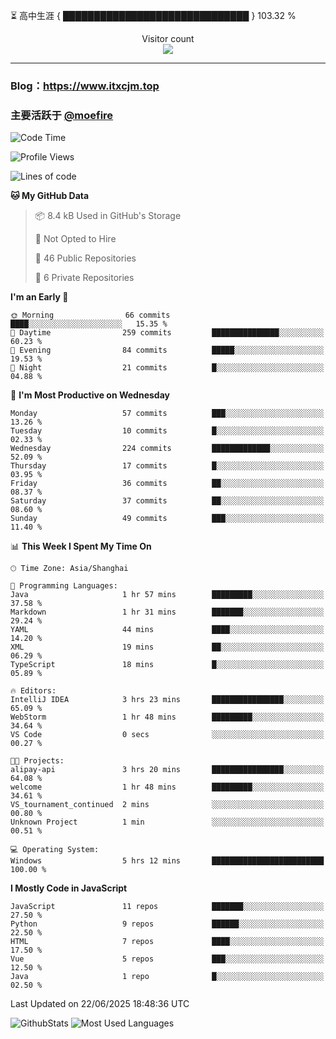 ⏳ 高中生涯 { ██████████████████████████████ } 103.32 %
<p align="center"> 
  Visitor count<br>
  <img src="https://profile-counter.glitch.me/itxcjm/count.svg" />
</p>

---
### Blog：https://www.itxcjm.top
### 主要活跃于 [@moefire](https://github.com/moefire)
<!--START_SECTION:waka-->
![Code Time](http://img.shields.io/badge/Code%20Time-82%20hrs%2058%20mins-blue)

![Profile Views](http://img.shields.io/badge/Profile%20Views-2-blue)

![Lines of code](https://img.shields.io/badge/From%20Hello%20World%20I%27ve%20Written-817.1%20thousand%20lines%20of%20code-blue)

**🐱 My GitHub Data** 

> 📦 8.4 kB Used in GitHub's Storage 
 > 
> 🚫 Not Opted to Hire
 > 
> 📜 46 Public Repositories 
 > 
> 🔑 6 Private Repositories 
 > 
**I'm an Early 🐤** 

```text
🌞 Morning                66 commits          ████░░░░░░░░░░░░░░░░░░░░░   15.35 % 
🌆 Daytime                259 commits         ███████████████░░░░░░░░░░   60.23 % 
🌃 Evening                84 commits          █████░░░░░░░░░░░░░░░░░░░░   19.53 % 
🌙 Night                  21 commits          █░░░░░░░░░░░░░░░░░░░░░░░░   04.88 % 
```
📅 **I'm Most Productive on Wednesday** 

```text
Monday                   57 commits          ███░░░░░░░░░░░░░░░░░░░░░░   13.26 % 
Tuesday                  10 commits          █░░░░░░░░░░░░░░░░░░░░░░░░   02.33 % 
Wednesday                224 commits         █████████████░░░░░░░░░░░░   52.09 % 
Thursday                 17 commits          █░░░░░░░░░░░░░░░░░░░░░░░░   03.95 % 
Friday                   36 commits          ██░░░░░░░░░░░░░░░░░░░░░░░   08.37 % 
Saturday                 37 commits          ██░░░░░░░░░░░░░░░░░░░░░░░   08.60 % 
Sunday                   49 commits          ███░░░░░░░░░░░░░░░░░░░░░░   11.40 % 
```


📊 **This Week I Spent My Time On** 

```text
🕑︎ Time Zone: Asia/Shanghai

💬 Programming Languages: 
Java                     1 hr 57 mins        █████████░░░░░░░░░░░░░░░░   37.58 % 
Markdown                 1 hr 31 mins        ███████░░░░░░░░░░░░░░░░░░   29.24 % 
YAML                     44 mins             ████░░░░░░░░░░░░░░░░░░░░░   14.20 % 
XML                      19 mins             ██░░░░░░░░░░░░░░░░░░░░░░░   06.29 % 
TypeScript               18 mins             █░░░░░░░░░░░░░░░░░░░░░░░░   05.89 % 

🔥 Editors: 
IntelliJ IDEA            3 hrs 23 mins       ████████████████░░░░░░░░░   65.09 % 
WebStorm                 1 hr 48 mins        █████████░░░░░░░░░░░░░░░░   34.64 % 
VS Code                  0 secs              ░░░░░░░░░░░░░░░░░░░░░░░░░   00.27 % 

🐱‍💻 Projects: 
alipay-api               3 hrs 20 mins       ████████████████░░░░░░░░░   64.08 % 
welcome                  1 hr 48 mins        █████████░░░░░░░░░░░░░░░░   34.61 % 
VS_tournament_continued  2 mins              ░░░░░░░░░░░░░░░░░░░░░░░░░   00.80 % 
Unknown Project          1 min               ░░░░░░░░░░░░░░░░░░░░░░░░░   00.51 % 

💻 Operating System: 
Windows                  5 hrs 12 mins       █████████████████████████   100.00 % 
```

**I Mostly Code in JavaScript** 

```text
JavaScript               11 repos            ███████░░░░░░░░░░░░░░░░░░   27.50 % 
Python                   9 repos             ██████░░░░░░░░░░░░░░░░░░░   22.50 % 
HTML                     7 repos             ████░░░░░░░░░░░░░░░░░░░░░   17.50 % 
Vue                      5 repos             ███░░░░░░░░░░░░░░░░░░░░░░   12.50 % 
Java                     1 repo              █░░░░░░░░░░░░░░░░░░░░░░░░   02.50 % 
```




 Last Updated on 22/06/2025 18:48:36 UTC
<!--END_SECTION:waka-->
![GithubStats](https://github-readme-stats-blue-three.vercel.app/api?username=itxcjm&show_icons=true&theme=light&layout=compact&locale=cn&include_all_commits=true&count_private=true&role=OWNER,ORGANIZATION_MEMBER,COLLABORATOR)
![Most Used Languages](https://github-readme-stats-blue-three.vercel.app/api/top-langs/?username=itxcjm&theme=light&layout=compact&count_private=true&role=OWNER,ORGANIZATION_MEMBER,COLLABORATOR)
